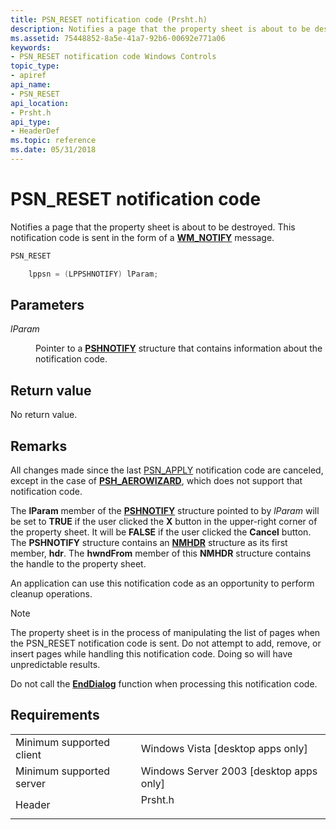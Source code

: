 ```yaml
---
title: PSN_RESET notification code (Prsht.h)
description: Notifies a page that the property sheet is about to be destroyed. This notification code is sent in the form of a WM\_NOTIFY message.
ms.assetid: 75448852-8a5e-41a7-92b6-00692e771a06
keywords:
- PSN_RESET notification code Windows Controls
topic_type:
- apiref
api_name:
- PSN_RESET
api_location:
- Prsht.h
api_type:
- HeaderDef
ms.topic: reference
ms.date: 05/31/2018
---
```


# PSN\_RESET notification code

Notifies a page that the property sheet is about to be destroyed. This notification code is sent in the form of a [**WM\_NOTIFY**](wm-notify.md) message.


```C++
PSN_RESET 

    lppsn = (LPPSHNOTIFY) lParam;
```



## Parameters

<dl> <dt>

*lParam* 
</dt> <dd>

Pointer to a [**PSHNOTIFY**](/windows/desktop/api/Prsht/ns-prsht-pshnotify) structure that contains information about the notification code.

</dd> </dl>

## Return value

No return value.

## Remarks

All changes made since the last [PSN\_APPLY](psn-apply.md) notification code are canceled, except in the case of [**PSH\_AEROWIZARD**](/windows/desktop/api/Prsht/ns-prsht-propsheetheadera_v2), which does not support that notification code.

The **lParam** member of the [**PSHNOTIFY**](/windows/desktop/api/Prsht/ns-prsht-pshnotify) structure pointed to by *lParam* will be set to **TRUE** if the user clicked the **X** button in the upper-right corner of the property sheet. It will be **FALSE** if the user clicked the **Cancel** button. The **PSHNOTIFY** structure contains an [**NMHDR**](/windows/desktop/api/richedit/ns-richedit-nmhdr) structure as its first member, **hdr**. The **hwndFrom** member of this **NMHDR** structure contains the handle to the property sheet.

An application can use this notification code as an opportunity to perform cleanup operations.

> [!Note]  
> The property sheet is in the process of manipulating the list of pages when the PSN\_RESET notification code is sent. Do not attempt to add, remove, or insert pages while handling this notification code. Doing so will have unpredictable results.

 

Do not call the [**EndDialog**](/windows/desktop/api/winuser/nf-winuser-enddialog) function when processing this notification code.

## Requirements



|                                     |                                                                                    |
|-------------------------------------|------------------------------------------------------------------------------------|
| Minimum supported client<br/> | Windows Vista \[desktop apps only\]<br/>                                     |
| Minimum supported server<br/> | Windows Server 2003 \[desktop apps only\]<br/>                               |
| Header<br/>                   | <dl> <dt>Prsht.h</dt> </dl> |



 

